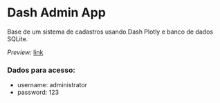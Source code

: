 # Dash Admin App

Base de um sistema de cadastros usando Dash Plotly e banco de dados SQLite.

*Preview:* [link](https://drive.google.com/file/d/1K-TXPQ5IaQytGDWGcQX-RcsKvo5SL4h9/view?usp=share_link)

### Dados para acesso:

* username: administrator
* password: 123
